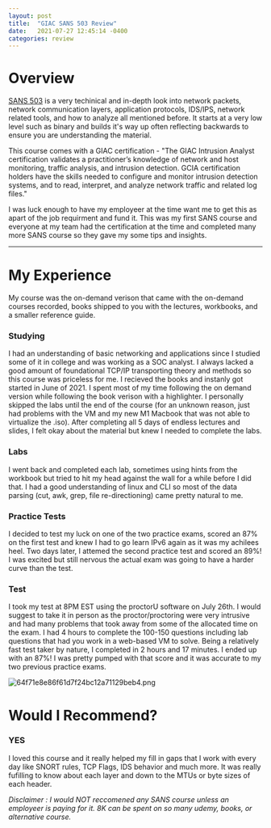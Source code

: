 ```yaml
---
layout: post
title:  "GIAC SANS 503 Review"
date:   2021-07-27 12:45:14 -0400
categories: review
---
```


# Overview

[SANS 503](https://www.sans.org/cyber-security-courses/intrusion-detection-in-depth/) is a very techinical and in-depth look into network packets, network communication layers, application protocols, IDS/IPS, network related tools, and how to analyze all mentioned before. It starts at a very low level such as binary and builds it's way up often reflecting backwards to ensure you are understanding the material. 

This course comes with a GIAC certification - "The GIAC Intrusion Analyst certification validates a practitioner’s knowledge of network and host monitoring, traffic analysis, and intrusion detection. GCIA certification holders have the skills needed to configure and monitor intrusion detection systems, and to read, interpret, and analyze network traffic and related log files." 

I was luck enough to have my employeer at the time want me to get this as apart of the job requirment and fund it. This was my first SANS course and everyone at my team had the certification at the time and completed many more SANS course so they gave my some tips and insights.
*** 

# My Experience
My course was the on-demand verison that came with the on-demand courses recorded, books shipped to you with the lectures, workbooks, and a smaller reference guide. 

### Studying
I had an understanding of basic networking and applications since I studied some of it in college and was working as a SOC analyst. I always lacked a good amount of foundational TCP/IP transporting theory and methods so this course was priceless for me. I recieved the books and instanly got started in June of 2021. I spent most of my time following the on demand version while following the book verison with a highlighter. I personally skipped the labs until the end of the course (for an unknown reason, just had problems with the VM and my new M1 Macbook that was not able to virtualize the .iso). After completing all 5 days of endless lectures and slides, I felt okay about the material but knew I needed to complete the labs.

### Labs
I went back and completed each lab, sometimes using hints from the workbook but tried to hit my head against the wall for a while before I did that. I had a good understanding of linux and CLI so most of the data parsing (cut, awk, grep, file re-directioning) came pretty natural to me. 

### Practice Tests
I decided to test my luck on one of the two practice exams, scored an 87% on the first test and knew I had to go learn IPv6 again as it was my achilees heel. Two days later, I attemed the second practice test and scored an 89%! I was excited but still nervous the actual exam was going to have a harder curve than the test.

### Test
I took my test at 8PM EST using the proctorU software on July 26th. I would suggest to take it in person as the proctor/proctoring were very intrusive and had many problems that took away from some of the allocated time on the exam. I had 4 hours to complete the 100-150 questions including lab questions that had you work in a web-based VM to solve. Being a relatively fast test taker by nature, I completed in 2 hours and 17 minutes. I ended up with an 87%! I was pretty pumped with that score and it was accurate to my two previous practice exams. 

![64f71e8e86f61d7f24bc12a71129beb4.png](:/33fae579d17a4f089aa0146bd72a7dcd)

# Would I Recommend?

### YES

I loved this course and it really helped my fill in gaps that I work with every day like SNORT rules, TCP Flags, IDS behavior and much more. It was really fufilling to know about each layer and down to the MTUs or byte sizes of each header. 


*Disclaimer : I would NOT reccomened any SANS course unless an employeer is paying for it. 8K can be spent on so many udemy, books, or alternative course.*